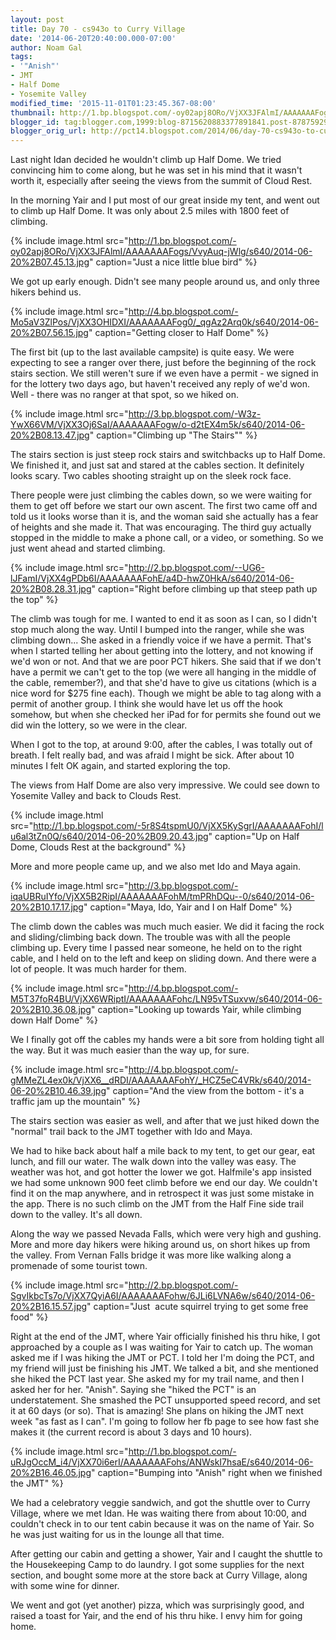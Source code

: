 ```yaml
---
layout: post
title: Day 70 - cs943o to Curry Village
date: '2014-06-20T20:40:00.000-07:00'
author: Noam Gal
tags:
- '"Anish"'
- JMT
- Half Dome
- Yosemite Valley
modified_time: '2015-11-01T01:23:45.367-08:00'
thumbnail: http://1.bp.blogspot.com/-oy02apj8ORo/VjXX3JFAlmI/AAAAAAAFogs/VvyAuq-jWlg/s72-c/2014-06-20%2B07.45.13.jpg
blogger_id: tag:blogger.com,1999:blog-8715620883377891841.post-878759293441317869
blogger_orig_url: http://pct14.blogspot.com/2014/06/day-70-cs943o-to-curry-village.html
---
```


Last night Idan decided he wouldn't climb up Half Dome. We tried convincing him to come along, but he was set in his mind that it wasn't worth it, especially after seeing the views from the summit of Cloud Rest.

In the morning Yair and I put most of our great inside my tent, and went out to climb up Half Dome. It was only about 2.5 miles with 1800 feet of climbing.

{% include image.html src="http://1.bp.blogspot.com/-oy02apj8ORo/VjXX3JFAlmI/AAAAAAAFogs/VvyAuq-jWlg/s640/2014-06-20%2B07.45.13.jpg" caption="Just a nice little blue bird" %}

We got up early enough. Didn't see many people around us, and only three hikers behind us.

{% include image.html src="http://4.bp.blogspot.com/-Mo5aV3ZlPos/VjXX3OHIDXI/AAAAAAAFog0/_qgAz2Arq0k/s640/2014-06-20%2B07.56.15.jpg" caption="Getting closer to Half Dome" %}

The first bit (up to the last available campsite) is quite easy. We were expecting to see a ranger over there, just before the beginning of the rock stairs section. We still weren't sure if we even have a permit - we signed in for the lottery two days ago, but haven't received any reply of we'd won. Well - there was no ranger at that spot, so we hiked on.

{% include image.html src="http://3.bp.blogspot.com/-W3z-YwX66VM/VjXX3Oj6SaI/AAAAAAAFogw/o-d2tEX4m5k/s640/2014-06-20%2B08.13.47.jpg" caption="Climbing up &quot;The Stairs&quot;" %}

The stairs section is just steep rock stairs and switchbacks up to Half Dome. We finished it, and just sat and stared at the cables section. It definitely looks scary. Two cables shooting straight up on the sleek rock face.

There people were just climbing the cables down, so we were waiting for them to get off before we start our own ascent. The first two came off and told us it looks worse than it is, and the woman said she actually has a fear of heights and she made it. That was encouraging. The third guy actually stopped in the middle to make a phone call, or a video, or something. So we just went ahead and started climbing.

{% include image.html src="http://2.bp.blogspot.com/--UG6-lJFamI/VjXX4gPDb6I/AAAAAAAFohE/a4D-hwZ0HkA/s640/2014-06-20%2B08.28.31.jpg" caption="Right before climbing up that steep path up the top" %}

The climb was tough for me. I wanted to end it as soon as I can, so I didn't stop much along the way. Until I bumped into the ranger, while she was climbing down... She asked in a friendly voice if we have a permit. That's when I started telling her about getting into the lottery, and not knowing if we'd won or not. And that we are poor PCT hikers. She said that if we don't have a permit we can't get to the top (we were all hanging in the middle of the cable, remember?), and that she'd have to give us citations (which is a nice word for $275 fine each). Though we might be able to tag along with a permit of another group. I think she would have let us off the hook somehow, but when she checked her iPad for for permits she found out we did win the lottery, so we were in the clear.

When I got to the top, at around 9:00, after the cables, I was totally out of breath. I felt really bad, and was afraid I might be sick. After about 10 minutes I felt OK again, and started exploring the top.

The views from Half Dome are also very impressive. We could see down to Yosemite Valley and back to Clouds Rest.

{% include image.html src="http://1.bp.blogspot.com/-5r8S4tspmU0/VjXX5KySgrI/AAAAAAAFohI/lu6al3tZn0Q/s640/2014-06-20%2B09.20.43.jpg" caption="Up on Half Dome, Clouds Rest at the background" %}

More and more people came up, and we also met Ido and Maya again.

{% include image.html src="http://3.bp.blogspot.com/-iqaUBRuIYfo/VjXX5B2RipI/AAAAAAAFohM/tmPRhDQu--0/s640/2014-06-20%2B10.17.17.jpg" caption="Maya, Ido, Yair and I on Half Dome" %}

The climb down the cables was much much easier. We did it facing the rock and sliding/climbing back down. The trouble was with all the people climbing up. Every time I passed near someone, he held on to the right cable, and I held on to the left and keep on sliding down. And there were a lot of people. It was much harder for them.

{% include image.html src="http://4.bp.blogspot.com/-M5T37foR4BU/VjXX6WRiptI/AAAAAAAFohc/LN95vTSuxvw/s640/2014-06-20%2B10.36.08.jpg" caption="Looking up towards Yair, while climbing down Half Dome" %}

We I finally got off the cables my hands were a bit sore from holding tight all the way. But it was much easier than the way up, for sure.

{% include image.html src="http://4.bp.blogspot.com/-gMMeZL4ex0k/VjXX6__dRDI/AAAAAAAFohY/_HCZ5eC4VRk/s640/2014-06-20%2B10.46.39.jpg" caption="And the view from the bottom - it's a traffic jam up the mountain" %}

The stairs section was easier as well, and after that we just hiked down the "normal" trail back to the JMT together with Ido and Maya.

We had to hike back about half a mile back to my tent, to get our gear, eat lunch, and fill our water. The walk down into the valley was easy. The weather was hot, and got hotter the lower we got. Halfmile's app insisted we had some unknown 900 feet climb before we end our day. We couldn't find it on the map anywhere, and in retrospect it was just some mistake in the app. There is no such climb on the JMT from the Half Fine side trail down to the valley. It's all down.

Along the way we passed Nevada Falls, which were very high and gushing. More and more day hikers were hiking around us, on short hikes up from the valley. From Vernan Falls bridge it was more like walking along a promenade of some tourist town.

{% include image.html src="http://2.bp.blogspot.com/-SgvIkbcTs7o/VjXX7QyiA6I/AAAAAAAFohw/6JLi6LVNA6w/s640/2014-06-20%2B16.15.57.jpg" caption="Just &nbsp;acute squirrel trying to get some free food" %}

Right at the end of the JMT, where Yair officially finished his thru hike, I got approached by a couple as I was waiting for Yair to catch up. The woman asked me if I was hiking the JMT or PCT. I told her I'm doing the PCT, and my friend will just be finishing his JMT. We talked a bit, and she mentioned she hiked the PCT last year. She asked my for my trail name, and then I asked her for her. "Anish". Saying she "hiked the PCT" is an understatement. She smashed the PCT unsupported speed record, and set it at 60 days (or so). That is amazing! She plans on hiking the JMT next week "as fast as I can". I'm going to follow her fb page to see how fast she makes it (the current record is about 3 days and 10 hours).

{% include image.html src="http://1.bp.blogspot.com/-uRJgOccM_i4/VjXX70i6erI/AAAAAAAFohs/ANWskI7hsaE/s640/2014-06-20%2B16.46.05.jpg" caption="Bumping into &quot;Anish&quot; right when we finished the JMT" %}

We had a celebratory veggie sandwich, and got the shuttle over to Curry Village, where we met Idan. He was waiting there from about 10:00, and couldn't check in to our tent cabin because it was on the name of Yair. So he was just waiting for us in the lounge all that time.

After getting our cabin and getting a shower, Yair and I caught the shuttle to the Housekeeping Camp to do laundry. I got some supplies for the next section, and bought some more at the store back at Curry Village, along with some wine for dinner.

We went and got (yet another) pizza, which was surprisingly good, and raised a toast for Yair, and the end of his thru hike. I envy him for going home.
